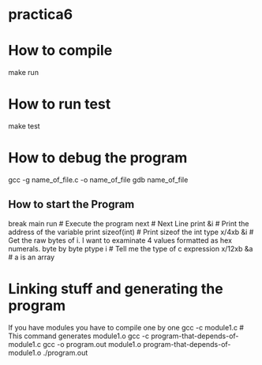 
# practica6

# How to compile
make run

# How to run test
make test

# How to debug the program
gcc -g name_of_file.c -o name_of_file
gdb name_of_file

## How to start the Program
break main
run # Execute the program
next # Next Line
print &i # Print the address of the variable
print sizeof(int) # Print sizeof the int type
x/4xb &i # Get the raw bytes of i. I want to examinate 4 values formatted as hex numerals. byte by byte
ptype i # Tell me the type of c expression
x/12xb &a # a is an array

# Linking stuff and generating the program

If you have modules you have to compile one by one
gcc -c module1.c # This command generates module1.o
gcc -c program-that-depends-of-module1.c
gcc -o program.out module1.o program-that-depends-of-module1.o
./program.out

